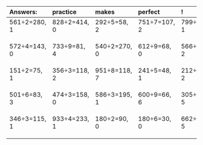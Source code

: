 | Answers: | practice | makes | perfect | ! |
| :--- | :--- | :--- | :--- | :--- |
| 561÷2=280, 1 | 828÷2=414, 0 | 292÷5=58, 2 | 751÷7=107, 2 | 799÷2=399, 1 | 
|   |   |   |   |   | 
|   |   |   |   |   | 
|   |   |   |   |   | 
| 572÷4=143, 0 | 733÷9=81, 4 | 540÷2=270, 0 | 612÷9=68, 0 | 566÷6=94, 2 | 
|   |   |   |   |   | 
|   |   |   |   |   | 
|   |   |   |   |   | 
| 151÷2=75, 1 | 356÷3=118, 2 | 951÷8=118, 7 | 241÷5=48, 1 | 212÷7=30, 2 | 
|   |   |   |   |   | 
|   |   |   |   |   | 
|   |   |   |   |   | 
| 501÷6=83, 3 | 474÷3=158, 0 | 586÷3=195, 1 | 600÷9=66, 6 | 305÷6=50, 5 | 
|   |   |   |   |   | 
|   |   |   |   |   | 
|   |   |   |   |   | 
| 346÷3=115, 1 | 933÷4=233, 1 | 180÷2=90, 0 | 180÷6=30, 0 | 662÷9=73, 5 | 
|   |   |   |   |   | 
|   |   |   |   |   | 
|   |   |   |   |   | 
